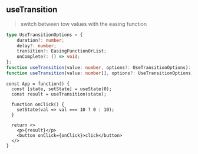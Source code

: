 ## useTransition

> switch between tow values with the easing function

```typescript
type UseTransitionOptions = {
    duration?: number;
    delay?: number;
    transition?: EasingFunctionOrList;
    onComplete?: () => void;
};
function useTransition(value: number, options?: UseTransitionOptions): number;
function useTransition(value: number[], options?: UseTransitionOptions): number[];
```

```tsx
const App = function() {
  const [state, setState] = useState(0);
  const result = useTransition(state);

  function onClick() {
    setState(val => val === 10 ? 0 : 10);
  }

  return <>
    <p>{result}</p>
    <button onClick={onClick}>click</button>
  </>
}
```